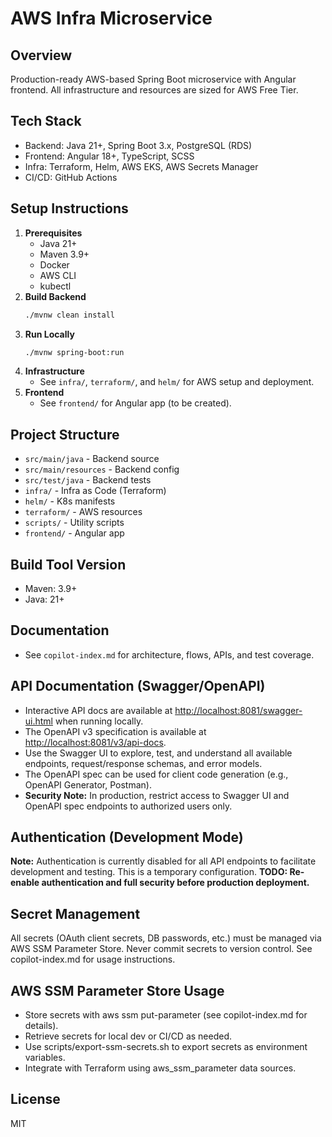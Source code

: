 # AWS Infra Microservice

## Overview
Production-ready AWS-based Spring Boot microservice with Angular frontend. All infrastructure and resources are sized for AWS Free Tier.

## Tech Stack
- Backend: Java 21+, Spring Boot 3.x, PostgreSQL (RDS)
- Frontend: Angular 18+, TypeScript, SCSS
- Infra: Terraform, Helm, AWS EKS, AWS Secrets Manager
- CI/CD: GitHub Actions

## Setup Instructions
1. **Prerequisites**
   - Java 21+
   - Maven 3.9+
   - Docker
   - AWS CLI
   - kubectl
2. **Build Backend**
   ```sh
   ./mvnw clean install
   ```
3. **Run Locally**
   ```sh
   ./mvnw spring-boot:run
   ```
4. **Infrastructure**
   - See `infra/`, `terraform/`, and `helm/` for AWS setup and deployment.
5. **Frontend**
   - See `frontend/` for Angular app (to be created).

## Project Structure
- `src/main/java` - Backend source
- `src/main/resources` - Backend config
- `src/test/java` - Backend tests
- `infra/` - Infra as Code (Terraform)
- `helm/` - K8s manifests
- `terraform/` - AWS resources
- `scripts/` - Utility scripts
- `frontend/` - Angular app

## Build Tool Version
- Maven: 3.9+
- Java: 21+

## Documentation
- See `copilot-index.md` for architecture, flows, APIs, and test coverage.

## API Documentation (Swagger/OpenAPI)

- Interactive API docs are available at [http://localhost:8081/swagger-ui.html](http://localhost:8081/swagger-ui.html) when running locally.
- The OpenAPI v3 specification is available at [http://localhost:8081/v3/api-docs](http://localhost:8081/v3/api-docs).
- Use the Swagger UI to explore, test, and understand all available endpoints, request/response schemas, and error models.
- The OpenAPI spec can be used for client code generation (e.g., OpenAPI Generator, Postman).
- **Security Note:** In production, restrict access to Swagger UI and OpenAPI spec endpoints to authorized users only.

 ## Authentication (Development Mode)

**Note:** Authentication is currently disabled for all API endpoints to facilitate development and testing. This is a temporary configuration. **TODO: Re-enable authentication and full security before production deployment.**

## Secret Management

All secrets (OAuth client secrets, DB passwords, etc.) must be managed via AWS SSM Parameter Store. Never commit secrets to version control. See copilot-index.md for usage instructions.

## AWS SSM Parameter Store Usage
- Store secrets with aws ssm put-parameter (see copilot-index.md for details).
- Retrieve secrets for local dev or CI/CD as needed.
- Use scripts/export-ssm-secrets.sh to export secrets as environment variables.
- Integrate with Terraform using aws_ssm_parameter data sources.

## License
MIT
